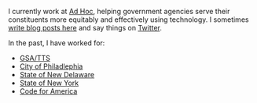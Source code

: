 I currently work at [Ad Hoc](https://adhocteam.us/), helping government agencies serve their constituents more equitably and effectively using technology. I sometimes [write blog posts here](https://civic.io/) and say things on [Twitter](https://twitter.com/mheadd).

In the past, I have worked for:
  - [GSA/TTS](https://www.gsa.gov/about-us/organization/federal-acquisition-service/technology-transformation-services)
  - [City of Philadlephia](https://www.phila.gov/)
  - [State of New Delaware](https://dti.delaware.gov/)
  - [State of New York](https://www.nysenate.gov/)
  - [Code for America ](https://codeforamerica.org/)
